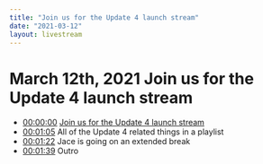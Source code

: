```yaml
---
title: "Join us for the Update 4 launch stream"
date: "2021-03-12"
layout: livestream
---
```

# March 12th, 2021 Join us for the Update 4 launch stream
* [00:00:00](https://youtu.be/xLLyS6RvFm8?t=0) [Join us for the Update 4 launch stream](./transcriptions/yt-xLLyS6RvFm8,,65.43203333333334.md)
* [00:01:05](https://youtu.be/xLLyS6RvFm8?t=65) All of the Update 4 related things in a playlist
* [00:01:22](https://youtu.be/xLLyS6RvFm8?t=82) Jace is going on an extended break
* [00:01:39](https://youtu.be/xLLyS6RvFm8?t=99) Outro
